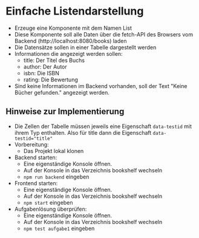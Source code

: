 # Einfache Listendarstellung

* Erzeuge eine Komponente mit dem Namen List
* Diese Komponente soll alle Daten über die fetch-API des Browsers vom Backend (http://localhost:8080/books) laden
* Die Datensätze sollen in einer Tabelle dargestellt werden
* Informationen die angezeigt werden sollen:
  * title: Der Titel des Buchs
  * author: Der Autor
  * isbn: Die ISBN
  * rating: Die Bewertung
* Sind keine Informationen im Backend vorhanden, soll der Text "Keine Bücher gefunden." angezeigt werden.

## Hinweise zur Implementierung
* Die Zellen der Tabelle müssen jeweils eine Eigenschaft `data-testid` mit ihrem Typ enthalten. Also für title dann die Eigenschaft `data-testid="title"`
* Vorbereitung:
  * Das Projekt lokal klonen
* Backend starten: 
  * Eine eigenständige Konsole öffnen.
  * Auf der Konsole in das Verzeichnis bookshelf wechseln
  * `npm run backend` eingeben
* Frontend starten:
  * Eine eigenständige Konsole öffnen.
  * Auf der Konsole in das Verzeichnis bookshelf wechseln
  * `npm start` eingeben
* Aufgabenlösung überprüfen:
  * Eine eigenständige Konsole öffnen.
  * Auf der Konsole in das Verzeichnis bookshelf wechseln
  * `npm test aufgabe1` eingeben
